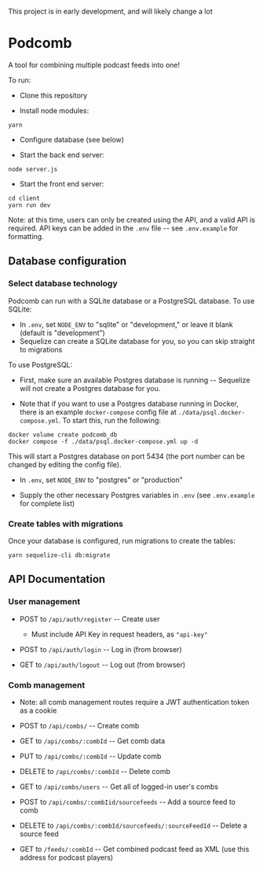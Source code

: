 This project is in early development, and will likely change a lot

# Podcomb

A tool for combining multiple podcast feeds into one!

To run:

- Clone this repository

- Install node modules:
```
yarn
```

- Configure database (see below)

- Start the back end server:
```
node server.js
```

- Start the front end server:
```
cd client
yarn run dev
```

Note: at this time, users can only be created using the API, and a valid API is required. API keys can be added in the `.env` file -- see `.env.example` for formatting.

## Database configuration

### Select database technology

Podcomb can run with a SQLite database or a PostgreSQL database.  To use SQLite:

- In `.env`, set `NODE_ENV` to "sqlite" or "development," or leave it blank (default is "development")
- Sequelize can create a SQLite database for you, so you can skip straight to migrations

To use PostgreSQL:

- First, make sure an available Postgres database is running -- Sequelize will not create a Postgres database for you.

- Note that if you want to use a Postgres database running in Docker, there is an example `docker-compose` config file at `./data/psql.docker-compose.yml`. To start this, run the following:
```
docker volume create podcomb_db
docker compose -f ./data/psql.docker-compose.yml up -d
```
This will start a Postgres database on port 5434 (the port number can be changed by editing the config file).

- In `.env`, set `NODE_ENV` to "postgres" or "production"

- Supply the other necessary Postgres variables in `.env` (see `.env.example` for complete list)

### Create tables with migrations

Once your database is configured, run migrations to create the tables:

```
yarn sequelize-cli db:migrate
```

## API Documentation

### User management

- POST to `/api/auth/register` -- Create user
    - Must include API Key in request headers, as `"api-key"`

- POST to `/api/auth/login` -- Log in (from browser)

- GET to `/api/auth/logout` -- Log out (from browser)

### Comb management

- Note: all comb management routes require a JWT authentication token as a cookie

- POST to `/api/combs/` -- Create comb

- GET to `/api/combs/:combId` -- Get comb data

- PUT to `/api/combs/:combId` -- Update comb

- DELETE to `/api/combs/:combId` -- Delete comb

- GET to `/api/combs/users` -- Get all of logged-in user's combs

- POST to `/api/combs/:combIid/sourcefeeds` -- Add a source feed to comb

- DELETE to `/api/combs/:combId/sourcefeeds/:sourceFeedId` -- Delete a source feed

- GET to `/feeds/:combId` -- Get combined podcast feed as XML (use this address for podcast players)